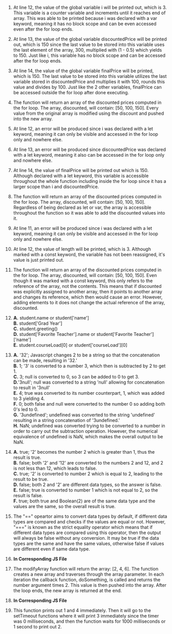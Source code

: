 1. At line 12, the value of the global variable i will be printed out, which is 3. This variable
is a counter variable and increments until it reaches end of array. This was able to 
be printed because i was declared with a var keyword, meaning it has no block scope
and can be even accessed even after the for loop ends. 

2. At line 13, the value of the global variable discountedPrice will be printed out, which
is 150 since the last value to be stored into this variable uses the last element of the 
array, 300, multiplied with (1 - 0.5) which yields to 150. Just like i, this variable has
no block scope and can be accessed after the for loop ends.

3. At line 14, the value of the global variable finalPrice will be printed, which is 150.
The last value to be stored into this variable utilizes the last variable stored in 
discountedPrice and multiplies it with 100, rounds this value and divides by 100. 
Just like the 2 other variables, finalPrice can be accessed outside the for loop
after done executing.

4. The function will return an array of the discounted prices computed in the for loop.
The array, discounted, will contain: [50, 100, 150]. Every value from the original
array is modified using the discount and pushed into the new array.

5. At line 12, an error will be produced since i was declared with a let keyword, meaning
it can only be visible and accessed in the for loop only and nowhere else. 

6. At line 13, an error will be produced since discountedPrice was declared with a let keyword, meaning
it also can be accessed in the for loop only and nowhere else.

7. At line 14, the value of finalPrice will be printed out which is 150. Although declared with a 
let keyword, this variable is accessible throughout the whole function including inside the for loop
since it has a larger scope than i and discountedPrice.

8. The function will return an array of the discounted prices computed in the for loop.
The array, discounted, will contain: [50, 100, 150]. Regardless of being declared as let or 
var, the array is accessible throughout the function so it was able to add the discounted values
into it.

9. At line 11, an error will be produced since i was declared with a let keyword, meaning
it can only be visible and accessed in the for loop only and nowhere else. 

10. At line 12, the value of length will be printed, which is 3. Although marked with a const keyword,
the variable has not been reassigned, it's value is just printed out. 

11. The function will return an array of the discounted prices computed in the for loop.
The array, discounted, will contain: [50, 100, 150]. Even though it was marked with a const keyword, 
this only refers to the reference of the array, not the contents. This means that if discounted
was explicitly assigned to another array, then it points to another array and changes its reference,
which then would cause an error. However, adding elements to it does not change the actual reference
of the array, discounted.

12. 
    **A.** student.name or student['name'] <br>
    **B.** student['Grad Year'] <br>
    **C.** student.greeting() <br>
    **D.** student['Favorite Teacher'].name or student['Favorite Teacher']['name']<br>
    **E.** student.courseLoad[0] or student['courseLoad'][0]

13. 
    **A.** '32'; Javascript changes 2 to be a string so that the concatenation can be made, resulting in '32.' <br>
    **B.** 1; '3' is converted to a number 3, which then is subtracted by 2 to get 1.<br>
    **C.** 3; null is converted to 0, so 3 can be added to 0 to get 3.<br>
    **D.**'3null'; null was converted to a string 'null' allowing for concatenation to result in '3null' <br>
    **E.** 4; true was converted to its number counterpart, 1, which was added to 3 yielding 4.<br>
    **F.** 0; both false and null were converted to the number 0 so adding both 0's led to 0.<br>
    **G.** '3undefined'; undefined was converted to the string 'undefined' resulting in a string concatenation of '3undefined.'<br>
    **H.** NaN; undefined was converted trying to be converted to a number in order to carry out the subtraction operation. However,
    the numerical equivalence of undefined is NaN, which makes the overall output to be NaN. <br>

14. 
    **A.** true; '2' becomes the number 2 which is greater than 1, thus the result is true. <br>
    **B.** false; both '2' and '12' are converted to the numbers 2 and 12, and 2 is not less than 12, which leads to false. <br>
    **C.** true; '2' is converted to number 2 which is equal to 2, leading to the result to be true. <br>
    **D.** false; both 2 and '2' are different data types, so the answer is false. <br>
    **E.** false; true is converted to number 1 which is not equal to 2, so the result is false. <br>
    **F.** true; both true and Boolean(2) are of the same data type and the values are the same, so the overall result is true. <br>

15. The "==" opeartor aims to convert data types by default, if different data types are compared and checks if the values are equal or not. 
However, "===" is known as the strict equality operator which means that if different data types are compared using this operator, then 
the output will always be false without any conversion. It may be true if the data types are the same and have the same values, otherwise false
if values are different even if same data type. 

16. **In Corresponding JS File**

17. The modifyArray function will return the array: [2, 4, 6]. The function creates a new array and traverses through
the array parameter. In each iteration the callback function, doSomething, is called and returns the number argument times 2. 
This value is then pushed into the array. After the loop ends, the new array is returned at the end. <br>

18. **In Corresponding JS File**

19. This function prints out 1 and 4 immediately. Then it will go to the setTimeout functions where it will print 3 immediately since
the timer was 0 milliseconds, and then the function waits for 1000 milliseconds or 1 second to print out 2. 